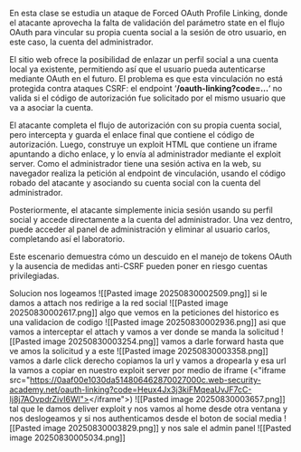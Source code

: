 En esta clase se estudia un ataque de Forced OAuth Profile Linking, donde el atacante aprovecha la falta de validación del parámetro state en el flujo OAuth para vincular su propia cuenta social a la sesión de otro usuario, en este caso, la cuenta del administrador.

El sitio web ofrece la posibilidad de enlazar un perfil social a una cuenta local ya existente, permitiendo así que el usuario pueda autenticarse mediante OAuth en el futuro. El problema es que esta vinculación no está protegida contra ataques CSRF: el endpoint ‘**/oauth-linking?code=…**‘ no valida si el código de autorización fue solicitado por el mismo usuario que va a asociar la cuenta.

El atacante completa el flujo de autorización con su propia cuenta social, pero intercepta y guarda el enlace final que contiene el código de autorización. Luego, construye un exploit HTML que contiene un iframe apuntando a dicho enlace, y lo envía al administrador mediante el exploit server. Como el administrador tiene una sesión activa en la web, su navegador realiza la petición al endpoint de vinculación, usando el código robado del atacante y asociando su cuenta social con la cuenta del administrador.

Posteriormente, el atacante simplemente inicia sesión usando su perfil social y accede directamente a la cuenta del administrador. Una vez dentro, puede acceder al panel de administración y eliminar al usuario carlos, completando así el laboratorio.

Este escenario demuestra cómo un descuido en el manejo de tokens OAuth y la ausencia de medidas anti-CSRF pueden poner en riesgo cuentas privilegiadas.

Solucion
nos logeamos 
![[Pasted image 20250830002509.png]]
si le damos a attach nos redirige a la red social
![[Pasted image 20250830002617.png]]
algo que vemos en la peticiones del historico es una validacion de codigo
![[Pasted image 20250830002936.png]]
asi que vamos a interceptar el attach y vamos a ver donde se manda la solicitud
![[Pasted image 20250830003254.png]]
vamos a darle forward hasta que ve amos la solicitud
y a este
![[Pasted image 20250830003358.png]]
vamos a darle click derecho copiamos la url y vamos a dropearla
y esa url la vamos a copiar en nuestro exploit server por medio de iframe (<"iframe src="https://0aaf00e1030da514806462870027000c.web-security-academy.net/oauth-linking?code=Heux4Jx3j3kiFMqeaUvJF7cC-Ij8j7AOvpdrZivI6Wl"></iframe">)
![[Pasted image 20250830003657.png]]
tal que le damos deliver exploit y nos vamos al home desde otra ventana
y nos deslogeamos y si nos authenticamos desde el boton de social media
![[Pasted image 20250830003829.png]]
y nos sale el admin panel
![[Pasted image 20250830005034.png]]
